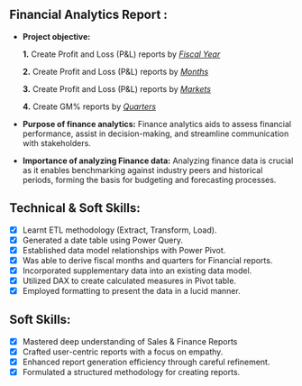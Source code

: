 ## Financial Analytics Report :

- **Project objective:** 

   **1.** Create Profit and Loss (P&L) reports by _[Fiscal Year](https://github.com/Aishumohan01/Excel-Finance-Analytics/blob/main/P%26L%20by%20Fiscal%20Year.pdf)_  

   **2.** Create Profit and Loss (P&L) reports by _[Months](https://github.com/Aishumohan01/Excel-Finance-Analytics/blob/main/P%26L%20by%20Months.pdf)_

   **3.** Create Profit and Loss (P&L) reports by _[Markets](https://github.com/Aishumohan01/Excel-Finance-Analytics/blob/main/P%26L%20by%20Markets.pdf)_

   **4.** Create GM% reports by _[Quarters](https://github.com/Aishumohan01/Excel-Finance-Analytics/blob/main/GM%25%20by%20Quarters.pdf)_
  

- **Purpose of finance analytics:** Finance analytics aids to assess financial performance, assist in decision-making, and streamline communication with stakeholders.

- **Importance of analyzing Finance data:** Analyzing finance data is crucial as it enables benchmarking against industry peers and historical periods, forming the basis for budgeting and forecasting processes.



## Technical & Soft Skills:
- [x]	Learnt ETL methodology (Extract, Transform, Load).
- [x]	Generated a date table using Power Query.
- [x] Established data model relationships with Power Pivot.
- [x]	Was able to derive fiscal months and quarters for Financial reports.
- [x]	Incorporated supplementary data into an existing data model.
- [x]	Utilized DAX to create calculated measures in Pivot table.
- [x]	Employed formatting to present the data in a lucid manner.

## Soft Skills:
- [x]	Mastered deep understanding of Sales & Finance Reports
- [x]	Crafted user-centric reports with a focus on empathy.
- [x]	Enhanced report generation efficiency through careful refinement.
- [x]	Formulated a structured methodology for creating reports.
